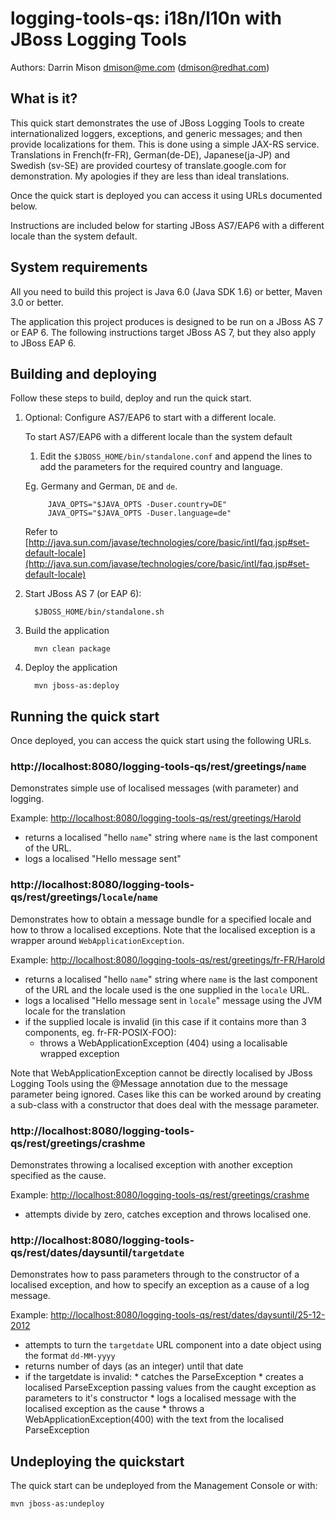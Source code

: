 # logging-tools-qs: i18n/l10n with JBoss Logging Tools

Authors: Darrin Mison dmison@me.com (dmison@redhat.com)

## What is it?

This quick start demonstrates the use of JBoss Logging Tools to create internationalized loggers,
exceptions, and generic messages; and then provide localizations for them. This is done using a
simple JAX-RS service. Translations in French(fr-FR), German(de-DE), Japanese(ja-JP) and Swedish
(sv-SE) are provided courtesy of translate.google.com for demonstration. My apologies if they are
less than ideal translations.

Once the quick start is deployed you can access it using URLs documented below.

Instructions are included below for starting JBoss AS7/EAP6 with a different locale than the system 
default.


## System requirements

All you need to build this project is Java 6.0 (Java SDK 1.6) or better, Maven 3.0 or better.

The application this project produces is designed to be run on a JBoss AS 7 or EAP 6. The following
instructions target JBoss AS 7, but they also apply to JBoss EAP 6.


## Building and deploying

Follow these steps to build, deploy and run the quick start.

1. Optional: Configure AS7/EAP6 to start with a different locale.

   To start AS7/EAP6 with a different locale than the system default
   
    1. Edit the `$JBOSS_HOME/bin/standalone.conf` and append the lines to add the parameters for 
    the required country and language.  
    
      Eg. Germany and German, `DE` and `de`.
    
            JAVA_OPTS="$JAVA_OPTS -Duser.country=DE"
            JAVA_OPTS="$JAVA_OPTS -Duser.language=de"

      Refer to [http://java.sun.com/javase/technologies/core/basic/intl/faq.jsp#set-default-locale](http://java.sun.com/javase/technologies/core/basic/intl/faq.jsp#set-default-locale) 
      
1. Start JBoss AS 7 (or EAP 6):

         $JBOSS_HOME/bin/standalone.sh

2. Build the application

         mvn clean package
	   
3. Deploy the application 

         mvn jboss-as:deploy
	   
## Running the quick start

Once deployed, you can access the quick start using the following URLs.

### http://localhost:8080/logging-tools-qs/rest/greetings/`name`

   Demonstrates simple use of localised messages (with parameter) and logging.

   Example: [http://localhost:8080/logging-tools-qs/rest/greetings/Harold](http://localhost:8080/logging-tools-qs/rest/greetings/Harold)

   * returns a localised "hello `name`" string where `name` is the last component of the URL.
   * logs a localised "Hello message sent"

### http://localhost:8080/logging-tools-qs/rest/greetings/`locale`/`name`

   Demonstrates how to obtain a message bundle for a specified locale and how to throw a localised
   exceptions. Note that the localised exception is a wrapper around `WebApplicationException`.

   Example: [http://localhost:8080/logging-tools-qs/rest/greetings/fr-FR/Harold](http://localhost:8080/logging-tools-qs/rest/greetings/fr-FR/Harold)
      
   * returns a localised "hello `name`" string where `name` is the last component of the URL and
     the locale used is the one supplied in the `locale` URL.
   * logs a localised "Hello message sent in `locale`" message using the JVM locale for the translation
   * if the supplied locale is invalid (in this case if it contains more than 3 components, eg. fr-FR-POSIX-FOO):
      * throws a WebApplicationException (404) using a localisable wrapped exception 
   
   Note that WebApplicationException cannot be directly localised by JBoss Logging Tools using the
   @Message annotation due to the message parameter being ignored.  Cases like this can be worked
   around by creating a sub-class with a constructor that does deal with the message parameter.
   
### http://localhost:8080/logging-tools-qs/rest/greetings/crashme
   
   Demonstrates throwing a localised exception with another exception specified as the cause.
   
   Example: [http://localhost:8080/logging-tools-qs/rest/greetings/crashme](http://localhost:8080/logging-tools-qs/rest/greetings/crashme)
   
   * attempts divide by zero, catches exception and throws localised one.
   
### http://localhost:8080/logging-tools-qs/rest/dates/daysuntil/`targetdate`

   Demonstrates how to pass parameters through to the constructor of a localised exception, and
   how to specify an exception as a cause of a log message.

   Example: [http://localhost:8080/logging-tools-qs/rest/dates/daysuntil/25-12-2012](http://localhost:8080/logging-tools-qs/rest/dates/daysuntil/25-12-2012)
   
   * attempts to turn the `targetdate` URL component into a date object using the format `dd-MM-yyyy`
   * returns number of days (as an integer) until that date
   * if the targetdate is invalid:
         * catches the ParseException
         * creates a localised ParseException passing values from the caught exception as parameters to it's constructor
         * logs a localised message with the localised exception as the cause
         * throws a WebApplicationException(400) with the text from the localised ParseException

## Undeploying the quickstart

The quick start can be undeployed from the Management Console or with:

    mvn jboss-as:undeploy
